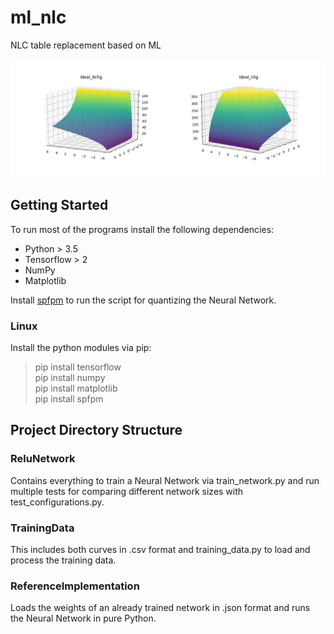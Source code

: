 # ml_nlc
NLC table replacement based on ML

![](img/Figure_1.png)

## Getting Started

To run most of the programs install the following dependencies:

- Python > 3.5
- Tensorflow > 2
- NumPy
- Matplotlib

Install [spfpm](https://pypi.org/project/spfpm/) to run the script for quantizing the Neural Network.

### Linux

Install the python modules via pip:

> pip install tensorflow <br>
> pip install numpy <br>
> pip install matplotlib <br>
> pip install spfpm

## Project Directory Structure

### ReluNetwork

Contains everything to train a Neural Network via train\_network.py and run multiple tests for comparing different network sizes with test\_configurations.py.

### TrainingData

This includes both curves in .csv format and training\_data.py to load and process the training data.

### ReferenceImplementation

Loads the weights of an already trained network in .json format and runs the Neural Network in pure Python.